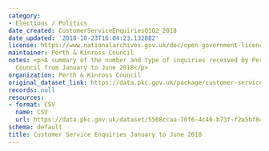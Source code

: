 ```yaml
---
category:
- Elections / Politics
date_created: CustomerServiceEnquiriesQ1Q2_2018
date_updated: '2018-10-23T16:04:23.132882'
license: https://www.nationalarchives.gov.uk/doc/open-government-licence/version/3/
maintainer: Perth & Kinross Council
notes: <p>A summary of the number and type of inquiries received by Perth and Kinross
  Council from January to June 2018</p>
organization: Perth & Kinross Council
original_dataset_link: https://data.pkc.gov.uk/package/customer-service-enquiries-january-to-june-2018
records: null
resources:
- format: CSV
  name: CSV
  url: https://data.pkc.gov.uk/dataset/5508ccaa-70f6-4c40-b73f-f2a5bf84fbb4/resource/4b69835d-486e-4276-92f5-2d31f6cfa920/download/customerserviceenquiriesq1q2_2018.csv
schema: default
title: Customer Service Enquiries January to June 2018
---
```

